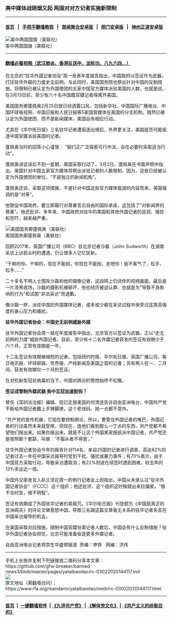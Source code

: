 ### 美中媒体战硝烟又起  两国对对方记者实施新限制
------------------------

#### [首页](https://github.com/gfw-breaker/banned-news3/blob/master/README.md) &nbsp;&nbsp;|&nbsp;&nbsp; [手把手翻墙教程](https://github.com/gfw-breaker/guides/wiki) &nbsp;&nbsp;|&nbsp;&nbsp; [禁闻聚合安卓版](https://github.com/gfw-breaker/bn-android) &nbsp;&nbsp;|&nbsp;&nbsp; [网门安卓版](https://github.com/oGate2/oGate) &nbsp;&nbsp;|&nbsp;&nbsp; [神州正道安卓版](https://github.com/SzzdOgate/update) 



<div id="headerimg">
 <img alt="美中两国国旗（美联社）" src="https://www.rfa.org/mandarin/yataibaodao/jingmao/hc-09132019124550.html/nu513.jpg/image" title="美中两国国旗（美联社）"/>
 <div id="headerimgcontents">
  <div id="headerimgcaption">
   <span>
    美中两国国旗（美联社）
   </span>
   <!-- zoomattribute -->
  </div>
  <!-- headerimgcaption -->
 </div>
 <!-- headerimagecontents -->
</div>

<hr/>


#### [翻墙必看视频（武汉肺炎、香港反送中、法轮功、八九六四...）](https://github.com/gfw-breaker/banned-news3/blob/master/pages/link3.md)

<div id="storytext">
 <div>
  <div class="slot_header">
  </div>
 </div>
 <p>
  在北京的“驻华外国记者协会”周一发表年度报告指出，中国政府以签证作为武器，打压驻华外媒的力度史无前例。与此同时，美国国务院也祭出针对中国的反制措施，将限制已被认定为外国使团的五家中国官方媒体派驻美国的人数，也就是说，在3月13日前，至少有六十名中国籍官媒记者得离开美国。
 </p>
 <p>
  美国国务卿蓬佩奥2月25日就已经透露口风，包括新华社、中国国际广播电台、中国环球电视网、中国日报和人民日报等5家国营媒体在美国的分支机构，既然已被认定为外国使团、而不是新闻媒体，美国会有相应行动。
 </p>
 <p>
  尤其在《华尔街日报》三名驻华记者遭驱逐出境后，外界更关注，美国是否可能驱逐中国官媒派驻美国的记者。
 </p>
 <p>
  蓬佩奥当时的回答小心谨慎： “我们正广泛探索可行作法，会在必要时采取适当行动”。
 </p>
 <p>
  蓬佩奥讲这话后不到一星期，美国采取行动了。3月2日，蓬佩奥在书面声明中指出，美国针对中国五家官方媒体将祭出派驻记者的人数限制，因为，这些已经被认定为外国使团的单位，“不是独立的新闻机构”。
 </p>
 <p>
  蓬佩奥还说，采取这项措施，不是针对中国这些官方媒体报道的内容而来，美国强调的是“对等”。
 </p>
 <p>
  他敦促中国政府，要立即履行对尊重言论自由的国际承诺，这包括了“对新闻界的尊重”。他还批评，多年来，中国政府对驻华的美国和其他外国记者的监视、骚扰和恐吓，越来越严重。
 </p>
 <p>
  <div class="image-inline captioned" style="width:680px;">
   <div style="width:680px;">
    <img alt="美国国务卿蓬佩奥（美联社）" src="https://www.rfa.org/mandarin/yataibaodao/meiti/rc-03022020144117.html/0302z.jpg" title="美国国务卿蓬佩奥（美联社）"/>
   </div>
   <div class="image-caption">
    <span style="width:680px;">
     美国国务卿蓬佩奥（美联社）
    </span>
    <span class="copyright">
    </span>
   </div>
  </div>
 </p>
 <p>
  回顾2017年，英国广播公司（BBC）驻北京记者沙磊（John Sudworth）在湖南采访上访民众时的遭遇，仍让很多人记忆犹新。
 </p>
 <p>
  “干嘛的你、干嘛的，现在不能拍，你现在不能拍，走吧你！我不客气了，松手、松手……”
 </p>
 <p>
  二十多名不明人士围攻沙磊和他的摄像记者，这段网上仍流传的视频画面，最后是一片漆黑收场，沙磊的摄影机被砸坏，他也经历被迫认罪、也就是为"导致不良影响的行为"和试图"非法采访"而道歉。
 </p>
 <p>
  像沙磊一样，派驻中国的外国媒体记者，或多或少都在采访过程中承受过这类高强度的身心压力和骚扰。
 </p>
 <p>
  <b>
   驻华外国记者协会：中国史无前例威胁外媒
  </b>
  <b>
  </b>
 </p>
 <p>
  驻华外国记者协会周一就在年度报告中指出，北京官方以签证为武器，正以“史无前例的力度”威胁外国记者。目前，至少有十二名外媒记者获发的签证有效期少于六个月，正常有效期是一年。
 </p>
 <p>
  十二名签证有效期被缩短的记者，包括纽约时报、华尔街日报、英国广播公司、每日电讯报、环球邮报、世界报、产经新闻及美国之音的记者；另有两人在一、二月间，获发有效期仅一个月的签证。
 </p>
 <p>
  在对抗新型冠状病毒的当下，中国对舆论的管控始终不松懈。
 </p>
 <p>
 </p>
 <p>
 </p>
 <p>
  <b>
   签证成管制外媒武器 美中互怼加速脱钩？
  </b>
  <b>
  </b>
 </p>
 <p>
  曾任《深圳法治报》编辑、现已定居美国的何清涟告诉自由亚洲电台，中国共产党不断给外国记者戴上手铐脚镣，这个老戏码，她一点都不意外。
 </p>
 <p>
  “共产党的宣传机器，它现在要控制舆论，所以，要管住外国记者的嘴巴，外国记者的行动虽然本来就受限，但现在，连他们看到那么一丁点的东西，共产党都不希望他们报出来。如果你报出来，就是不让这个外国某家报纸派中国记者，共产党还是按照那个套路，叫做：‘不服从者不得食’。”
 </p>
 <p>
  驻华外国记者协会今年的报告针对114名、来自25国的记者进行调查，高达82%的记者过去一年在中国采访报导时受到干扰、骚扰或暴力事件；有70%表示，由于中国官方采取行动，导致采访遭取消；有22%则说在续签时遇到困难，较去年的13%多出近一倍。
 </p>
 <p>
  中国外交部发言人赵立坚在周一的例行记者会上则指出，中国从未承认过“驻华外国记者协会”（FCCC）这个组织；他还批评，这个组织这时候跳出来拉偏架，“很不合时宜，很不明智”。
 </p>
 <p>
  签证有效期成了外国驻华记者的紧箍咒。《华尔街日报》刊登题为《中国是真正的亚洲病夫》的评论文章惹怒中国，导致三名跟这篇文章毫无关系的驻华记者失去在中国采访报导的机会。
 </p>
 <p>
  在美国采取对应措施，限制中国官媒驻美记者人数后，中国会有什么反制措施？驻华外国记者协会担忧，北京可能准备驱逐更多外媒记者。
 </p>
 <p>
 </p>
 <p>
  自由亚洲电台记者郑崇生华盛顿报道  责编：申铧   网编：洪伟
 </p>
</div>

<hr/>
手机上长按并复制下列链接或二维码分享本文章：<br/>
https://github.com/gfw-breaker/banned-news3/blob/master/pages/yataibaodao/rc-03022020144117.md <br/>
<a href='https://github.com/gfw-breaker/banned-news3/blob/master/pages/yataibaodao/rc-03022020144117.md'><img src='https://github.com/gfw-breaker/banned-news3/blob/master/pages/yataibaodao/rc-03022020144117.md.png'/></a> <br/>
原文地址（需翻墙访问）：https://www.rfa.org/mandarin/yataibaodao/meiti/rc-03022020144117.html


------------------------
#### [首页](https://github.com/gfw-breaker/banned-news3/blob/master/README.md) &nbsp;|&nbsp; [一键翻墙软件](https://github.com/gfw-breaker/nogfw/blob/master/README.md) &nbsp;| [《九评共产党》](https://github.com/gfw-breaker/9ping.md/blob/master/README.md#九评之一评共产党是什么) | [《解体党文化》](https://github.com/gfw-breaker/jtdwh.md/blob/master/README.md) | [《共产主义的终极目的》](https://github.com/gfw-breaker/gczydzjmd.md/blob/master/README.md)


<img src='http://gfw-breaker.win/banned-news3/pages/yataibaodao/rc-03022020144117.md' width='0px' height='0px'/>